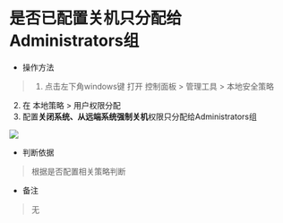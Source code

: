 # 是否已配置关机只分配给Administrators组

- 操作方法
> 1. 点击左下角windows键 打开 控制面板 > 管理工具 > 本地安全策略
  2. 在 本地策略 > 用户权限分配 
  3. 配置**关闭系统、从远端系统强制关机**权限只分配给Administrators组

![](https://do1-secure.oss-cn-beijing.aliyuncs.com/image9.png)

- 判断依据
> 根据是否配置相关策略判断

- 备注
> 无